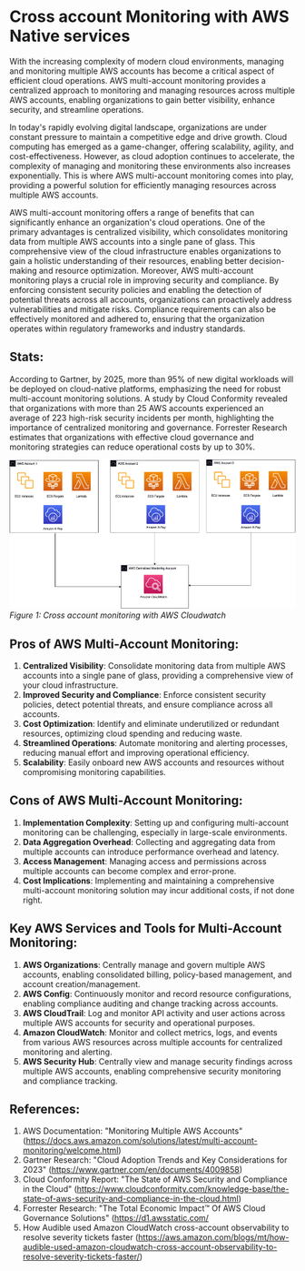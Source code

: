 # Cross account Monitoring with AWS Native services

With the increasing complexity of modern cloud environments, managing and monitoring multiple AWS accounts has become a critical aspect of efficient cloud operations. AWS multi-account monitoring provides a centralized approach to monitoring and managing resources across multiple AWS accounts, enabling organizations to gain better visibility, enhance security, and streamline operations.

In today's rapidly evolving digital landscape, organizations are under constant pressure to maintain a competitive edge and drive growth. Cloud computing has emerged as a game-changer, offering scalability, agility, and cost-effectiveness. However, as cloud adoption continues to accelerate, the complexity of managing and monitoring these environments also increases exponentially. This is where AWS multi-account monitoring comes into play, providing a powerful solution for efficiently managing resources across multiple AWS accounts.

AWS multi-account monitoring offers a range of benefits that can significantly enhance an organization's cloud operations. One of the primary advantages is centralized visibility, which consolidates monitoring data from multiple AWS accounts into a single pane of glass. This comprehensive view of the cloud infrastructure enables organizations to gain a holistic understanding of their resources, enabling better decision-making and resource optimization. Moreover, AWS multi-account monitoring plays a crucial role in improving security and compliance. By enforcing consistent security policies and enabling the detection of potential threats across all accounts, organizations can proactively address vulnerabilities and mitigate risks. Compliance requirements can also be effectively monitored and adhered to, ensuring that the organization operates within regulatory frameworks and industry standards.


## Stats:

According to Gartner, by 2025, more than 95% of new digital workloads will be deployed on cloud-native platforms, emphasizing the need for robust multi-account monitoring solutions. A study by Cloud Conformity revealed that organizations with more than 25 AWS accounts experienced an average of 223 high-risk security incidents per month, highlighting the importance of centralized monitoring and governance. Forrester Research estimates that organizations with effective cloud governance and monitoring strategies can reduce operational costs by up to 30%.

![Multi account monitoring](./images/crossaccountmonitoring.png)
         *Figure 1: Cross account monitoring with AWS Cloudwatch*

## Pros of AWS Multi-Account Monitoring:

1. **Centralized Visibility**: Consolidate monitoring data from multiple AWS accounts into a single pane of glass, providing a comprehensive view of your cloud infrastructure.
2. **Improved Security and Compliance**: Enforce consistent security policies, detect potential threats, and ensure compliance across all accounts.
3. **Cost Optimization**: Identify and eliminate underutilized or redundant resources, optimizing cloud spending and reducing waste.
4. **Streamlined Operations**: Automate monitoring and alerting processes, reducing manual effort and improving operational efficiency.
5. **Scalability**: Easily onboard new AWS accounts and resources without compromising monitoring capabilities.

## Cons of AWS Multi-Account Monitoring:

1. **Implementation Complexity**: Setting up and configuring multi-account monitoring can be challenging, especially in large-scale environments.
2. **Data Aggregation Overhead**: Collecting and aggregating data from multiple accounts can introduce performance overhead and latency.
3. **Access Management**: Managing access and permissions across multiple accounts can become complex and error-prone.
4. **Cost Implications**: Implementing and maintaining a comprehensive multi-account monitoring solution may incur additional costs, if not done right.

## Key AWS Services and Tools for Multi-Account Monitoring:

1. **AWS Organizations**: Centrally manage and govern multiple AWS accounts, enabling consolidated billing, policy-based management, and account creation/management.
2. **AWS Config**: Continuously monitor and record resource configurations, enabling compliance auditing and change tracking across accounts.
3. **AWS CloudTrail**: Log and monitor API activity and user actions across multiple AWS accounts for security and operational purposes.
4. **Amazon CloudWatch**: Monitor and collect metrics, logs, and events from various AWS resources across multiple accounts for centralized monitoring and alerting.
5. **AWS Security Hub**: Centrally view and manage security findings across multiple AWS accounts, enabling comprehensive security monitoring and compliance tracking.

## References:

1. AWS Documentation: "Monitoring Multiple AWS Accounts" (https://docs.aws.amazon.com/solutions/latest/multi-account-monitoring/welcome.html)
2. Gartner Research: "Cloud Adoption Trends and Key Considerations for 2023" (https://www.gartner.com/en/documents/4009858)
3. Cloud Conformity Report: "The State of AWS Security and Compliance in the Cloud" (https://www.cloudconformity.com/knowledge-base/the-state-of-aws-security-and-compliance-in-the-cloud.html)
4. Forrester Research: "The Total Economic Impact™ Of AWS Cloud Governance Solutions" (https://d1.awsstatic.com/
5. How Audible used Amazon CloudWatch cross-account observability to resolve severity tickets faster (https://aws.amazon.com/blogs/mt/how-audible-used-amazon-cloudwatch-cross-account-observability-to-resolve-severity-tickets-faster/)